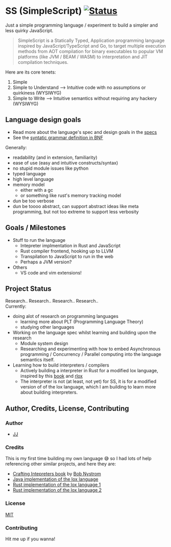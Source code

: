# SS (SimpleScript) [![Status](https://img.shields.io/badge/Status-Experimenting%20/%20Pre%20Pre%20Pre%20Technical%20Preview-green.svg)](#project-status)
Just a simple programming language / experiment to build a simpler and less quirky JavaScript.  

> SimpleScript is a Statically Typed, Application programming language inspired by JavaScript/TypeScript and Go, to target multiple execution methods from AOT compilation for binary executables to popular VM platforms (like JVM / BEAM / WASM) to interpretation and JIT compilation techniques.

Here are its core tenets:
1. Simple
2. Simple to Understand --> Intuitive code with no assumptions or quirkiness (WYSIWYG)
3. Simple to Write --> Intuitive semantics without requiring any hackery (WYSIWYG)


## Language design goals
- Read more about the language's spec and design goals in the [specs](./spec.md)
- See the [syntatic grammar definition in BNF](./syntatic%20grammar.bnf)

Generally:
- readability (and in extension, familiarity)
- ease of use (easy and intuitive constructs/syntax)
- no stupid module issues like python
- typed language
- high level language
- memory model
    - either with a gc
    - or something like rust's memory tracking model
- dun be too verbose
- dun be toooo abstract, can support abstract ideas like meta programming, but not too extreme to support less verbosity


## Goals / Milestones
- Stuff to run the language
    - Intepreter implmentation in Rust and JavaScript
    - Rust compiler frontend, hooking up to LLVM
    - Transpilation to JavaScript to run in the web
    - Perhaps a JVM version?
- Others
    - VS code and vim extensions!


## Project Status
Research.. Research.. Research.. Research..  
Currently:
- doing alot of research on programming languages
    - learning more about PLT (Programming Language Theory)
    - studying other languages
- Working on the language spec whilst learning and building upon the research
    - Module system design
    - Researching and experimenting with how to embed Asynchronous programming / Concurrency / Parallel computing into the language semantics itself.
- Learning how to build interpreters / compilers
    - Actively building a interpreter in Rust for a modified lox language, inspired by this [book](https://craftinginterpreters.com/) and [rlox](https://github.com/julioolvr/rlox)
    - The interpreter is not (at least, not yet) for SS, it is for a modified version of of the lox language, which I am building to learn more about building interpreters.


## Author, Credits, License, Contributing
### Author
- [JJ](https://github.com/Jaimeloeuf)

### Credits
This is my first time building my own language 😅 so I had lots of help referencing other similar projects, and here they are:
- [Crafting Intepreters book](https://craftinginterpreters.com/) by [Bob Nystrom](https://github.com/munificent)
- [Java implementation of the lox language](https://github.com/munificent/craftinginterpreters/tree/master/java/com/craftinginterpreters/lox)
- [Rust implementation of the lox language 1](https://github.com/julioolvr/rlox)
- [Rust implementation of the lox language 2](https://github.com/epellis/rlox/)

### License
[MIT](./LICENSE)

### Contributing
Hit me up if you wanna!